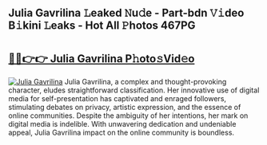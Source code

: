 ## Julia Gavrilina 𝙻eaked 𝙽u𝚍e - Part-bdn 𝚅𝚒deo B𝚒kini 𝙻eaks - Hot All 𝙿hotos 467PG

# <h2><a href="http://ld3kcg5.urlbe.top/?page=Julia+Gavrilina">🔗🔗👉👉 Julia Gavrilina P𝚑oto𝚜Vid𝚎o</a></h2>

[![Julia Gavrilina](https://i.imgur.com/eBuTRDB.gif)](http://ld3kcg5.urlbe.top/?page=Julia+Gavrilina)
Julia Gavrilina, a complex and thought-provoking character, eludes straightforward classification. Her innovative use of digital media for self-presentation has captivated and enraged followers, stimulating debates on privacy, artistic expression, and the essence of online communities. Despite the ambiguity of her intentions, her mark on digital media is indelible. With unwavering dedication and undeniable appeal, Julia Gavrilina impact on the online community is boundless.

